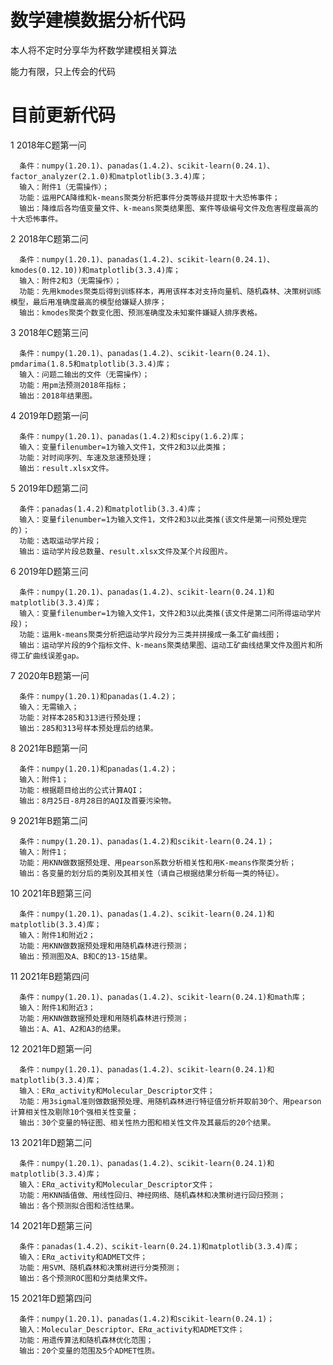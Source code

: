 # 数学建模数据分析代码
本人将不定时分享华为杯数学建模相关算法

能力有限，只上传会的代码

# 目前更新代码
1 2018年C题第一问

      条件：numpy(1.20.1)、panadas(1.4.2)、scikit-learn(0.24.1)、factor_analyzer(2.1.0)和matplotlib(3.3.4)库；
      输入：附件1（无需操作）；
      功能：运用PCA降维和k-means聚类分析把事件分类等级并提取十大恐怖事件；
      输出：降维后各均值变量文件、k-means聚类结果图、案件等级编号文件及危害程度最高的十大恐怖事件。

2 2018年C题第二问

      条件：numpy(1.20.1)、panadas(1.4.2)、scikit-learn(0.24.1)、kmodes(0.12.10))和matplotlib(3.3.4)库；
      输入：附件2和3（无需操作）；
      功能：先用kmodes聚类后得到训练样本，再用该样本对支持向量机、随机森林、决策树训练模型，最后用准确度最高的模型给嫌疑人排序；
      输出：kmodes聚类个数变化图、预测准确度及未知案件嫌疑人排序表格。
      
3 2018年C题第三问

      条件：numpy(1.20.1)、panadas(1.4.2)、scikit-learn(0.24.1)、pmdarima(1.8.5和matplotlib(3.3.4)库；
      输入：问题二输出的文件（无需操作）；
      功能：用pm法预测2018年指标；
      输出：2018年结果图。
      
4 2019年D题第一问

      条件：numpy(1.20.1)、panadas(1.4.2)和scipy(1.6.2)库；
      输入：变量filenumber=1为输入文件1，文件2和3以此类推；
      功能：对时间序列、车速及怠速预处理；
      输出：result.xlsx文件。

5 2019年D题第二问

      条件：panadas(1.4.2)和matplotlib(3.3.4)库；
      输入：变量filenumber=1为输入文件1，文件2和3以此类推(该文件是第一问预处理完的)；
      功能：选取运动学片段；
      输出：运动学片段总数量、result.xlsx文件及某个片段图片。
      
6 2019年D题第三问

      条件：numpy(1.20.1)、panadas(1.4.2)、scikit-learn(0.24.1)和matplotlib(3.3.4)库；
      输入：变量filenumber=1为输入文件1，文件2和3以此类推(该文件是第二问所得运动学片段)；
      功能：运用k-means聚类分析把运动学片段分为三类并拼接成一条工矿曲线图；
      输出：运动学片段的9个指标文件、k-means聚类结果图、运动工矿曲线结果文件及图片和所得工矿曲线误差gap。

7 2020年B题第一问

      条件：numpy(1.20.1)和panadas(1.4.2)；
      输入：无需输入；
      功能：对样本285和313进行预处理；
      输出：285和313号样本预处理后的结果。
      
8 2021年B题第一问

      条件：numpy(1.20.1)和panadas(1.4.2)；
      输入：附件1；
      功能：根据题目给出的公式计算AQI；
      输出：8月25日-8月28日的AQI及首要污染物。
      
 9 2021年B题第二问

      条件：numpy(1.20.1)、panadas(1.4.2)和scikit-learn(0.24.1)；
      输入：附件1；
      功能：用KNN做数据预处理、用pearson系数分析相关性和用K-means作聚类分析；
      输出：各变量的划分后的类别及其相关性（请自己根据结果分析每一类的特征）。

 10 2021年B题第三问

      条件：numpy(1.20.1)、panadas(1.4.2)、scikit-learn(0.24.1)和matplotlib(3.3.4)库；
      输入：附件1和附近2；
      功能：用KNN做数据预处理和用随机森林进行预测；
      输出：预测图及A、B和C的13-15结果。
 
 11 2021年B题第四问

      条件：numpy(1.20.1)、panadas(1.4.2)、scikit-learn(0.24.1)和math库；
      输入：附件1和附近3；
      功能：用KNN做数据预处理和用随机森林进行预测；
      输出：A、A1、A2和A3的结果。

 12 2021年D题第一问

      条件：numpy(1.20.1)、panadas(1.4.2)、scikit-learn(0.24.1)和matplotlib(3.3.4)库；
      输入：ERα_activity和Molecular_Descriptor文件；
      功能：用3sigmal准则做数据预处理、用随机森林进行特征值分析并取前30个、用pearson计算相关性及剔除10个强相关性变量；
      输出：30个变量的特征图、相关性热力图和相关性文件及其最后的20个结果。
      
 13 2021年D题第二问

      条件：numpy(1.20.1)、panadas(1.4.2)、scikit-learn(0.24.1)和matplotlib(3.3.4)库；
      输入：ERα_activity和Molecular_Descriptor文件；
      功能：用KNN插值做、用线性回归、神经网络、随机森林和决策树进行回归预测；
      输出：各个预测拟合图和活性结果。
      
 14 2021年D题第三问

      条件：panadas(1.4.2)、scikit-learn(0.24.1)和matplotlib(3.3.4)库；
      输入：ERα_activity和ADMET文件；
      功能：用SVM、随机森林和决策树进行分类预测；
      输出：各个预测ROC图和分类结果文件。
 
 15 2021年D题第四问

      条件：numpy(1.20.1)、panadas(1.4.2)和scikit-learn(0.24.1)；
      输入：Molecular_Descriptor、ERα_activity和ADMET文件；
      功能：用遗传算法和随机森林优化范围；
      输出：20个变量的范围及5个ADMET性质。
      
